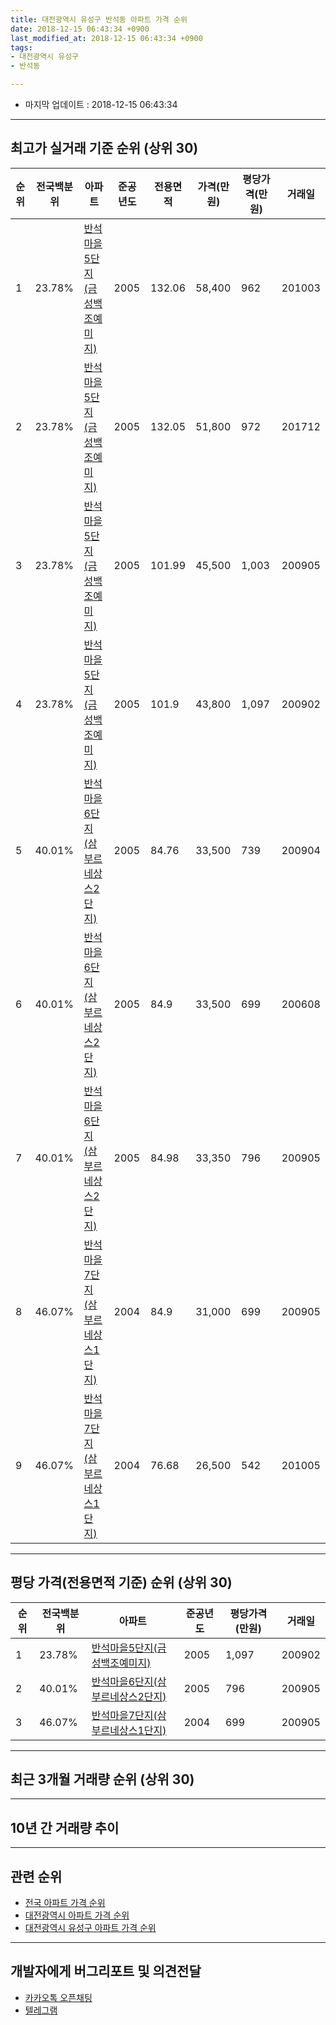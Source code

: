 ```yaml
---
title: 대전광역시 유성구 반석동 아파트 가격 순위
date: 2018-12-15 06:43:34 +0900
last_modified_at: 2018-12-15 06:43:34 +0900
tags:
- 대전광역시 유성구
- 반석동

---
```


* 마지막 업데이트 : 2018-12-15 06:43:34

---

## 최고가 실거래 기준 순위 (상위 30)


|순위|전국백분위|아파트|준공년도|전용면적|가격(만원)|평당가격(만원)|거래일|
|---|---|---|---|---|---|---|---|
|1|23.78%|[반석마을5단지(금성백조예미지)](https://search.naver.com/search.naver?query=%EB%8C%80%EC%A0%84%EA%B4%91%EC%97%AD%EC%8B%9C+%EC%9C%A0%EC%84%B1%EA%B5%AC+%EB%B0%98%EC%84%9D%EB%8F%99+%EB%B0%98%EC%84%9D%EB%A7%88%EC%9D%845%EB%8B%A8%EC%A7%80%28%EA%B8%88%EC%84%B1%EB%B0%B1%EC%A1%B0%EC%98%88%EB%AF%B8%EC%A7%80%29)|2005|132.06|58,400|962|201003|
|2|23.78%|[반석마을5단지(금성백조예미지)](https://search.naver.com/search.naver?query=%EB%8C%80%EC%A0%84%EA%B4%91%EC%97%AD%EC%8B%9C+%EC%9C%A0%EC%84%B1%EA%B5%AC+%EB%B0%98%EC%84%9D%EB%8F%99+%EB%B0%98%EC%84%9D%EB%A7%88%EC%9D%845%EB%8B%A8%EC%A7%80%28%EA%B8%88%EC%84%B1%EB%B0%B1%EC%A1%B0%EC%98%88%EB%AF%B8%EC%A7%80%29)|2005|132.05|51,800|972|201712|
|3|23.78%|[반석마을5단지(금성백조예미지)](https://search.naver.com/search.naver?query=%EB%8C%80%EC%A0%84%EA%B4%91%EC%97%AD%EC%8B%9C+%EC%9C%A0%EC%84%B1%EA%B5%AC+%EB%B0%98%EC%84%9D%EB%8F%99+%EB%B0%98%EC%84%9D%EB%A7%88%EC%9D%845%EB%8B%A8%EC%A7%80%28%EA%B8%88%EC%84%B1%EB%B0%B1%EC%A1%B0%EC%98%88%EB%AF%B8%EC%A7%80%29)|2005|101.99|45,500|1,003|200905|
|4|23.78%|[반석마을5단지(금성백조예미지)](https://search.naver.com/search.naver?query=%EB%8C%80%EC%A0%84%EA%B4%91%EC%97%AD%EC%8B%9C+%EC%9C%A0%EC%84%B1%EA%B5%AC+%EB%B0%98%EC%84%9D%EB%8F%99+%EB%B0%98%EC%84%9D%EB%A7%88%EC%9D%845%EB%8B%A8%EC%A7%80%28%EA%B8%88%EC%84%B1%EB%B0%B1%EC%A1%B0%EC%98%88%EB%AF%B8%EC%A7%80%29)|2005|101.9|43,800|1,097|200902|
|5|40.01%|[반석마을6단지(삼부르네상스2단지)](https://search.naver.com/search.naver?query=%EB%8C%80%EC%A0%84%EA%B4%91%EC%97%AD%EC%8B%9C+%EC%9C%A0%EC%84%B1%EA%B5%AC+%EB%B0%98%EC%84%9D%EB%8F%99+%EB%B0%98%EC%84%9D%EB%A7%88%EC%9D%846%EB%8B%A8%EC%A7%80%28%EC%82%BC%EB%B6%80%EB%A5%B4%EB%84%A4%EC%83%81%EC%8A%A42%EB%8B%A8%EC%A7%80%29)|2005|84.76|33,500|739|200904|
|6|40.01%|[반석마을6단지(삼부르네상스2단지)](https://search.naver.com/search.naver?query=%EB%8C%80%EC%A0%84%EA%B4%91%EC%97%AD%EC%8B%9C+%EC%9C%A0%EC%84%B1%EA%B5%AC+%EB%B0%98%EC%84%9D%EB%8F%99+%EB%B0%98%EC%84%9D%EB%A7%88%EC%9D%846%EB%8B%A8%EC%A7%80%28%EC%82%BC%EB%B6%80%EB%A5%B4%EB%84%A4%EC%83%81%EC%8A%A42%EB%8B%A8%EC%A7%80%29)|2005|84.9|33,500|699|200608|
|7|40.01%|[반석마을6단지(삼부르네상스2단지)](https://search.naver.com/search.naver?query=%EB%8C%80%EC%A0%84%EA%B4%91%EC%97%AD%EC%8B%9C+%EC%9C%A0%EC%84%B1%EA%B5%AC+%EB%B0%98%EC%84%9D%EB%8F%99+%EB%B0%98%EC%84%9D%EB%A7%88%EC%9D%846%EB%8B%A8%EC%A7%80%28%EC%82%BC%EB%B6%80%EB%A5%B4%EB%84%A4%EC%83%81%EC%8A%A42%EB%8B%A8%EC%A7%80%29)|2005|84.98|33,350|796|200905|
|8|46.07%|[반석마을7단지(삼부르네상스1단지)](https://search.naver.com/search.naver?query=%EB%8C%80%EC%A0%84%EA%B4%91%EC%97%AD%EC%8B%9C+%EC%9C%A0%EC%84%B1%EA%B5%AC+%EB%B0%98%EC%84%9D%EB%8F%99+%EB%B0%98%EC%84%9D%EB%A7%88%EC%9D%847%EB%8B%A8%EC%A7%80%28%EC%82%BC%EB%B6%80%EB%A5%B4%EB%84%A4%EC%83%81%EC%8A%A41%EB%8B%A8%EC%A7%80%29)|2004|84.9|31,000|699|200905|
|9|46.07%|[반석마을7단지(삼부르네상스1단지)](https://search.naver.com/search.naver?query=%EB%8C%80%EC%A0%84%EA%B4%91%EC%97%AD%EC%8B%9C+%EC%9C%A0%EC%84%B1%EA%B5%AC+%EB%B0%98%EC%84%9D%EB%8F%99+%EB%B0%98%EC%84%9D%EB%A7%88%EC%9D%847%EB%8B%A8%EC%A7%80%28%EC%82%BC%EB%B6%80%EB%A5%B4%EB%84%A4%EC%83%81%EC%8A%A41%EB%8B%A8%EC%A7%80%29)|2004|76.68|26,500|542|201005|


---

## 평당 가격(전용면적 기준) 순위 (상위 30)


|순위|전국백분위|아파트|준공년도|평당가격(만원)|거래일|
|---|---|---|---|---|---|
|1|23.78%|[반석마을5단지(금성백조예미지)](https://search.naver.com/search.naver?query=%EB%8C%80%EC%A0%84%EA%B4%91%EC%97%AD%EC%8B%9C+%EC%9C%A0%EC%84%B1%EA%B5%AC+%EB%B0%98%EC%84%9D%EB%8F%99+%EB%B0%98%EC%84%9D%EB%A7%88%EC%9D%845%EB%8B%A8%EC%A7%80%28%EA%B8%88%EC%84%B1%EB%B0%B1%EC%A1%B0%EC%98%88%EB%AF%B8%EC%A7%80%29)|2005|1,097|200902|
|2|40.01%|[반석마을6단지(삼부르네상스2단지)](https://search.naver.com/search.naver?query=%EB%8C%80%EC%A0%84%EA%B4%91%EC%97%AD%EC%8B%9C+%EC%9C%A0%EC%84%B1%EA%B5%AC+%EB%B0%98%EC%84%9D%EB%8F%99+%EB%B0%98%EC%84%9D%EB%A7%88%EC%9D%846%EB%8B%A8%EC%A7%80%28%EC%82%BC%EB%B6%80%EB%A5%B4%EB%84%A4%EC%83%81%EC%8A%A42%EB%8B%A8%EC%A7%80%29)|2005|796|200905|
|3|46.07%|[반석마을7단지(삼부르네상스1단지)](https://search.naver.com/search.naver?query=%EB%8C%80%EC%A0%84%EA%B4%91%EC%97%AD%EC%8B%9C+%EC%9C%A0%EC%84%B1%EA%B5%AC+%EB%B0%98%EC%84%9D%EB%8F%99+%EB%B0%98%EC%84%9D%EB%A7%88%EC%9D%847%EB%8B%A8%EC%A7%80%28%EC%82%BC%EB%B6%80%EB%A5%B4%EB%84%A4%EC%83%81%EC%8A%A41%EB%8B%A8%EC%A7%80%29)|2004|699|200905|


---

## 최근 3개월 거래량 순위 (상위 30)


<div style="width:100%;">
    <canvas id="deal_count_ranking" height="250"></canvas>
</div>


<script>
new Chart(document.getElementById("deal_count_ranking"), {
    type: 'horizontalBar',
    data: {
        labels: ['반석마을7단지(삼부르네상스1단지)', '반석마을6단지(삼부르네상스2단지)', '반석마을5단지(금성백조예미지)'],
        datasets: [{
            label: '실거래 수',
            data: [19, 16, 7],
            borderColor: "rgba(255, 0, 128, 1)",
            backgroundColor: "rgba(255, 0, 128, 0.5)",
            fill: false,
        }]
    },
    options: {
        responsive: true,
        title: {
            display: true,
            text: '최근 3개월 거래량 순위'
        },
        tooltips: {
            mode: 'index',
            intersect: false,
            callbacks: {
                title: function(tooltipItems, data) {
                    return "실거래 수:";
                },
                label: function(tooltipItem, data) {
                    return data.labels[tooltipItem.index] + ": " + tooltipItem.xLabel;
                }
            }
        },
        hover: {
            mode: 'nearest',
            intersect: true
        },
        scales: {
            xAxes: [{
                display: true,
                scaleLabel: {
                    display: true,
                    labelString: '실거래 수'
                },
                ticks: {
                    suggestedMin: 0,
                }
            }],
            yAxes: [{
                display: true,
                ticks: {
                    autoSkip: false,
                    callback: function(value, index, values) {
                        if (value.length > 15)
                            return value.substr(0, 13) + "...";
                        else
                            return value;
                    }
                },
                scaleLabel: {
                    display: false,
                }
            }]
        }
    }
});

</script>


---

## 10년 간 거래량 추이


<div style="width:100%;">
    <canvas id="deal_progress" height="250"></canvas>
</div>

<script>
new Chart(document.getElementById("deal_progress"), {
    type: 'line',
    data: {
        labels: ['200812','200901','200902','200903','200904','200905','200906','200907','200908','200909','200910','200911','200912','201001','201002','201003','201004','201005','201006','201007','201008','201009','201010','201011','201012','201101','201102','201103','201104','201105','201106','201107','201108','201109','201110','201111','201112','201201','201202','201203','201204','201205','201206','201207','201208','201209','201210','201211','201212','201301','201302','201303','201304','201305','201306','201307','201308','201309','201310','201311','201312','201401','201402','201403','201404','201405','201406','201407','201408','201409','201410','201411','201412','201501','201502','201503','201504','201505','201506','201507','201508','201509','201510','201511','201512','201601','201602','201603','201604','201605','201606','201607','201608','201609','201610','201611','201612','201701','201702','201703','201704','201705','201706','201707','201708','201709','201710','201711','201712','201801','201802','201803','201804','201805','201806','201807','201808','201809','201810','201811','201812'],
        datasets: [{
            label: '실거래 수',
            pointRadius: 1,
            data: [7, 11, 13, 16, 29, 23, 23, 16, 21, 27, 17, 9, 14, 26, 9, 16, 2, 6, 11, 11, 14, 11, 24, 22, 21, 24, 15, 12, 11, 24, 30, 10, 8, 3, 8, 5, 8, 5, 11, 7, 3, 8, 3, 4, 6, 14, 17, 9, 16, 7, 11, 16, 19, 8, 18, 8, 18, 19, 20, 17, 18, 11, 8, 8, 12, 7, 6, 10, 13, 10, 11, 14, 17, 12, 5, 8, 15, 6, 9, 13, 17, 18, 10, 7, 14, 13, 11, 14, 16, 15, 17, 18, 23, 26, 48, 12, 14, 10, 11, 17, 9, 13, 10, 13, 25, 14, 16, 14, 17, 16, 11, 15, 12, 10, 6, 4, 11, 19, 27, 15, 0],
            borderColor: "rgba(255, 201, 14, 1)",
            backgroundColor: "rgba(255, 201, 14, 0.5)",
            fill: true,
        }]
    },
    options: {
        responsive: true,
        title: {
            display: true,
            text: '10년간 거래량 추이'
        },
        tooltips: {
            mode: 'index',
            intersect: false,
        },
        hover: {
            mode: 'nearest',
            intersect: true
        },
        scales: {
            xAxes: [{
                display: true,
                scaleLabel: {
                    display: true,
                    labelString: '년/월'
                }
            }],
            yAxes: [{
                display: true,
                ticks: {
                    suggestedMin: 0,
                },
                scaleLabel: {
                    display: true,
                    labelString: '실거래 수'
                }
            }]
        }
    }
});

</script>


---

## 관련 순위

- [전국 아파트 가격 순위](https://inasie.github.io/apt-ranking/전국)
- [대전광역시 아파트 가격 순위](https://inasie.github.io/apt-ranking/대전광역시)
- [대전광역시 유성구 아파트 가격 순위](https://inasie.github.io/apt-ranking/대전광역시-유성구)


---

## 개발자에게 버그리포트 및 의견전달

- [카카오톡 오픈채팅](https://open.kakao.com/o/gLJUAP4)
- [텔레그램](https://t.me/inasie)

